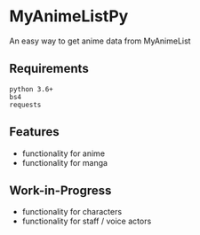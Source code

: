 # MyAnimeListPy

An easy way to get anime data from MyAnimeList

## Requirements

~~~
python 3.6+
bs4
requests
~~~

## Features

- functionality for anime
- functionality for manga

## Work-in-Progress

- functionality for characters
- functionality for staff / voice actors
